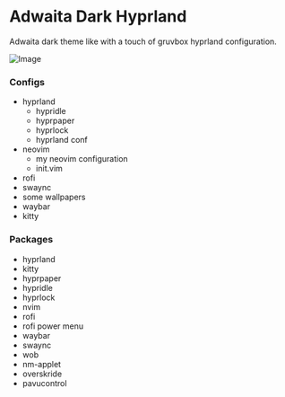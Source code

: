 # Adwaita Dark Hyprland

Adwaita dark theme like with a touch of gruvbox hyprland configuration.

![Image](https://github.com/user-attachments/assets/cea858d0-374c-4186-8752-421b01da2fb5)


### Configs
* hyprland
  * hypridle
  * hyprpaper
  * hyprlock
  * hyprland conf
* neovim
  * my neovim configuration
  * init.vim
* rofi
* swaync
* some wallpapers
* waybar
* kitty   

### Packages
* hyprland
* kitty
* hyprpaper
* hypridle
* hyprlock
* nvim
* rofi
* rofi power menu
* waybar
* swaync
* wob
* nm-applet
* overskride
* pavucontrol


